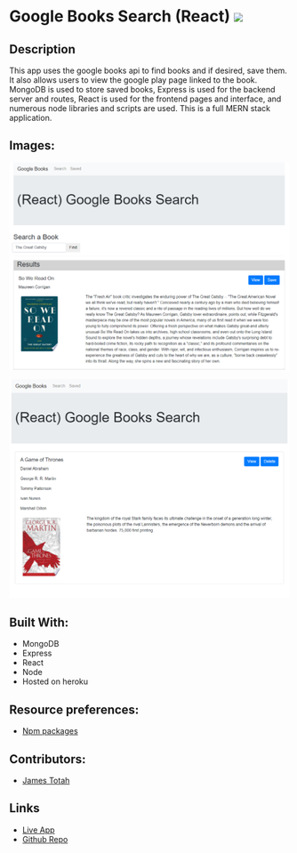 # Google Books Search (React) <img src="https://img.shields.io/badge/LICENSE-mit-green"/>

## Description

This app uses the google books api to find books and if desired, save them. It also allows users to view the google play page linked to the book. MongoDB is used to store saved books, Express is used for the backend server and routes, React is used for the frontend pages and interface, and numerous node libraries and scripts are used. This is a full MERN stack application.

## Images:

![Saved](./Assets/ReactSearch.png)

![Search](./Assets/ReactSaved.png)

## Built With:

- MongoDB
- Express
- React
- Node
- Hosted on heroku

## Resource preferences:

- [Npm packages](https://www.npmjs.com/)

## Contributors:

- [James Totah ](https://github.com/jtwob)

## Links

- [Live App](https://google-books-jtwob.herokuapp.com/)
- [Github Repo](https://github.com/jtwob/google-books-search)
